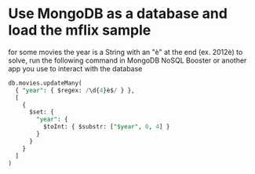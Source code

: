 # Use MongoDB as a database and load the mflix sample

for some movies the year is a String with an "è" at the end (ex. 2012è)
to solve, run the following command in MongoDB NoSQL Booster or another app you use to interact with the database

```sql
db.movies.updateMany(
  { "year": { $regex: /\d{4}è$/ } },
  [
    {
      $set: {
        "year": {
          $toInt: { $substr: ["$year", 0, 4] }
        }
      }
    }
  ]
)
```

